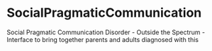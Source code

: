 # SocialPragmaticCommunication
Social Pragmatic Communication Disorder - Outside the Spectrum - Interface to bring together parents and adults diagnosed with this 
